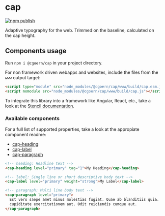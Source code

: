 # cap

[![npm publish](https://github.com/cgoern/cap/actions/workflows/npm-publish.yml/badge.svg)](https://github.com/cgoern/cap/actions/workflows/npm-publish.yml)

Adaptive typography for the web. Trimmed on the baseline, calculated on the cap height.

## Components usage

Run `npm i @cgoern/cap` in your project directory.

For non framework driven webapps and websites, include the files from the `www` output target:

<!-- prettier-ignore-start -->
```html
<script type="module" src="node_modules/@cgoern/cap/www/build/cap.esm.js"></script>
<script nomodule src="node_modules/@cgoern/cap/www/build/cap.js"></script>
```
<!-- prettier-ignore-end -->

To integrate this library into a framework like Angular, React, etc., take a look at the [Stencil documentation](https://stenciljs.com/docs/overview).

### Available components

For a full list of supported properties, take a look at the appropiate component readme:

- [cap-heading](https://github.com/cgoern/cap/blob/main/src/components/cap-heading/readme.md)
- [cap-label](https://github.com/cgoern/cap/blob/main/src/components/cap-label/readme.md)
- [cap-paragraph](https://github.com/cgoern/cap/blob/main/src/components/cap-paragraph/readme.md)

<!-- prettier-ignore-start -->
```html
<!-- heading: Headline text -->
<cap-heading level="primary" tag="1">My Heading</cap-heading>

<!-- label: Single line or short descriptive body text -->
<cap-label level="primary" weight="strong">My Label</cap-label>

<!-- paragraph: Multi line body text -->
<cap-paragraph level="primary">
  Est vero saepe amet minus molestias fugiat. Quae ab blanditiis quia. Autem et
  cupiditate exercitationem aut. Odit reiciendis cumque aut.
</cap-paragraph>
```
<!-- prettier-ignore-end -->
